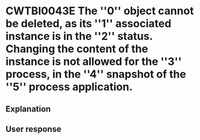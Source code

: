 # CWTBI0043E The ''0'' object cannot be deleted, as its ''1'' associated instance is in the ''2'' status. Changing the content of the instance is not allowed for the ''3'' process, in the ''4'' snapshot of the ''5'' process application.

## Explanation

## User response